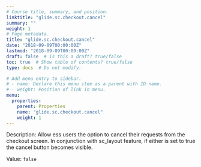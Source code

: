 ```yaml
---
# Course title, summary, and position.
linktitle: "glide.sc.checkout.cancel"
summary: ""
weight: 1
# Page metadata.
title: "glide.sc.checkout.cancel"
date: "2018-09-09T00:00:00Z"
lastmod: "2018-09-09T00:00:00Z"
draft: false  # Is this a draft? true/false
toc: true  # Show table of contents? true/false
type: docs  # Do not modify.

# Add menu entry to sidebar.
# - name: Declare this menu item as a parent with ID name.
# - weight: Position of link in menu.
menu:
  properties:
    parent: Properties
    name: "glide.sc.checkout.cancel"
    weight: 1
---
```


Description: Allow ess users the option to cancel their requests from the checkout screen. In conjunction with sc_layout feature, if either is set to true the cancel button becomes visible.


Value: `false`